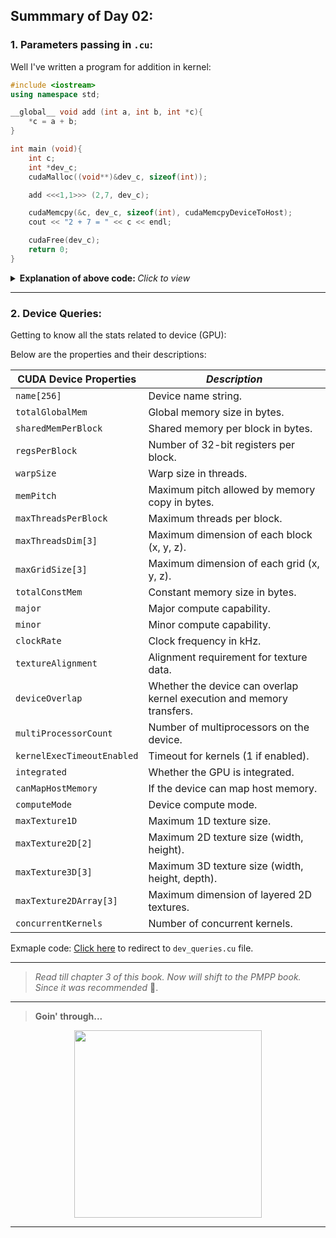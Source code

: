## Summmary of Day 02:

### 1. Parameters passing in `.cu`:

Well I've written a program for addition in kernel:
```cpp
#include <iostream>
using namespace std;

__global__ void add (int a, int b, int *c){
    *c = a + b;
}

int main (void){
    int c;
    int *dev_c;
    cudaMalloc((void**)&dev_c, sizeof(int));

    add <<<1,1>>> (2,7, dev_c);

    cudaMemcpy(&c, dev_c, sizeof(int), cudaMemcpyDeviceToHost);
    cout << "2 + 7 = " << c << endl;

    cudaFree(dev_c);
    return 0;
}
```

<details>
    <summary>
    <b>Explanation of above code: </b><i> Click to view </i>
    </summary>
    <ul>
    <li>Parameters passing to a kernel is similar to that of  host.</li>
    <li>In order to return value to the host, we must allocate the memory.</li>
    <li><i>If you want to store any values to the GPU; must make a pointer first.</i></li>
    <li><code>cudaMalloc((void**)&dev_c, sizeof(int));</code>
    <ul>
    <li><code>cudaMalloc</code> allocates memory to the GPU</li>
    <li><code>(void**)&dev_c</code> casts a pointer to <code>void**</code> as required by <code>cudaMalloc</code></li>
    <li><code>sizeof(int)</code> used to allocate the required space to store one integer (4bits)</li>
    </ul>
    <li><code>add<<<1,1>>>(2,7, dev_c)</code> is similar to function call; where the extra bit is the cuda kernel launch config.</li>
    <li><code>cudaMemcpy</code> copies data between host and device where <code>&c</code> is the destination address of the host, <code>dev_c</code> is the source address on the device(GPU), <code>sizeof(int)</code> specifies the number of bytes to copy, and finally <code>cudaMemcpyDeviceToHost</code> specifies the direction of copy</li>
    </li>
    </ul>
</details>

---

### 2. Device Queries:

Getting to know all the stats related to device (GPU):

Below are the properties and their descriptions:

| **CUDA Device Properties** | _Description_ |
|---|---|
| `name[256]` | Device name string. |
| `totalGlobalMem` | Global memory size in bytes. |
| `sharedMemPerBlock` | Shared memory per block in bytes. |
| `regsPerBlock` | Number of 32-bit registers per block. |
| `warpSize` | Warp size in threads. |
| `memPitch` | Maximum pitch allowed by memory copy in bytes. |
| `maxThreadsPerBlock` | Maximum threads per block. |
| `maxThreadsDim[3]` | Maximum dimension of each block (x, y, z). |
| `maxGridSize[3]` | Maximum dimension of each grid (x, y, z). |
| `totalConstMem` | Constant memory size in bytes. |
| `major` | Major compute capability. |
| `minor` | Minor compute capability. |
| `clockRate` | Clock frequency in kHz. |
| `textureAlignment` | Alignment requirement for texture data. |
| `deviceOverlap` | Whether the device can overlap kernel execution and memory transfers. |
| `multiProcessorCount` | Number of multiprocessors on the device. |
| `kernelExecTimeoutEnabled` | Timeout for kernels (1 if enabled). |
| `integrated` | Whether the GPU is integrated. |
| `canMapHostMemory` | If the device can map host memory. |
| `computeMode` | Device compute mode. |
| `maxTexture1D` | Maximum 1D texture size. |
| `maxTexture2D[2]` | Maximum 2D texture size (width, height). |
| `maxTexture3D[3]` | Maximum 3D texture size (width, height, depth). |
| `maxTexture2DArray[3]` | Maximum dimension of layered 2D textures. |
| `concurrentKernels` | Number of concurrent kernels. |

Exmaple code: [Click here](./dev_queries.cu) to redirect to `dev_queries.cu` file.

---

> *Read till chapter 3 of this book. Now will shift to the PMPP book. Since it was recommended* 🤷.

---

> **Goin' through...**
<div align= "center">
<img src= "https://shorturl.at/iAVMb" width = "300px" />
</div>

---


